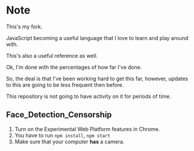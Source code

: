 # Note

This's my fork.

JavaScript becoming a useful language that I love to learn and play around with.

This's also a useful reference as well.

Ok, I'm done with the percentages of how far I've done.

So, the deal is that I've been working hard to get this far, however, updates to this are going to be less frequent then before.

This repository is not going to have activity on it for periods of time.

## Face_Detection_Censorship

1. Turn on the Experimental Web Platform features in Chrome.
2. You have to run ```npm install```, ```npm start```
3. Make sure that your computer **has** a camera.
